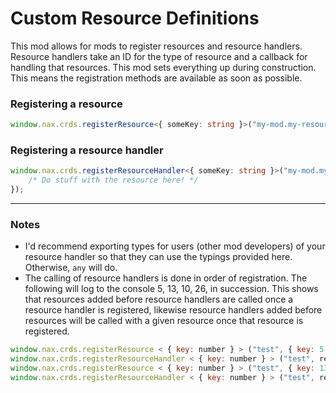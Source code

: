 # Custom Resource Definitions

This mod allows for mods to register resources and resource handlers. Resource handlers take an ID for the type of resource and a callback for handling that resources. This mod sets everything up during construction. This means the registration methods are available as soon as possible.

### Registering a resource

```ts
window.nax.crds.registerResource<{ someKey: string }>("my-mod.my-resource-type", { someKey: "some value" });
```

### Registering a resource handler

```ts
window.nax.crds.registerResourceHandler<{ someKey: string }>("my-mod.my-resource-type", (resource: { someKey: string }) => {
	/* Do stuff with the resource here! */
});
```

---

### Notes

- I'd recommend exporting types for users (other mod developers) of your resource handler so that they can use the typings provided here. Otherwise, `any` will do.
- The calling of resource handlers is done in order of registration. The following will log to the console 5, 13, 10, 26, in succession. This shows that resources added before resource handlers are called once a resource handler is registered, likewise resource handlers added before resources will be called with a given resource once that resource is registered.

```js
window.nax.crds.registerResource < { key: number } > ("test", { key: 5 });
window.nax.crds.registerResourceHandler < { key: number } > ("test", resource => console.log(resource.key));
window.nax.crds.registerResource < { key: number } > ("test", { key: 13 });
window.nax.crds.registerResourceHandler < { key: number } > ("test", resource => console.log(resource.key * 2));
```
